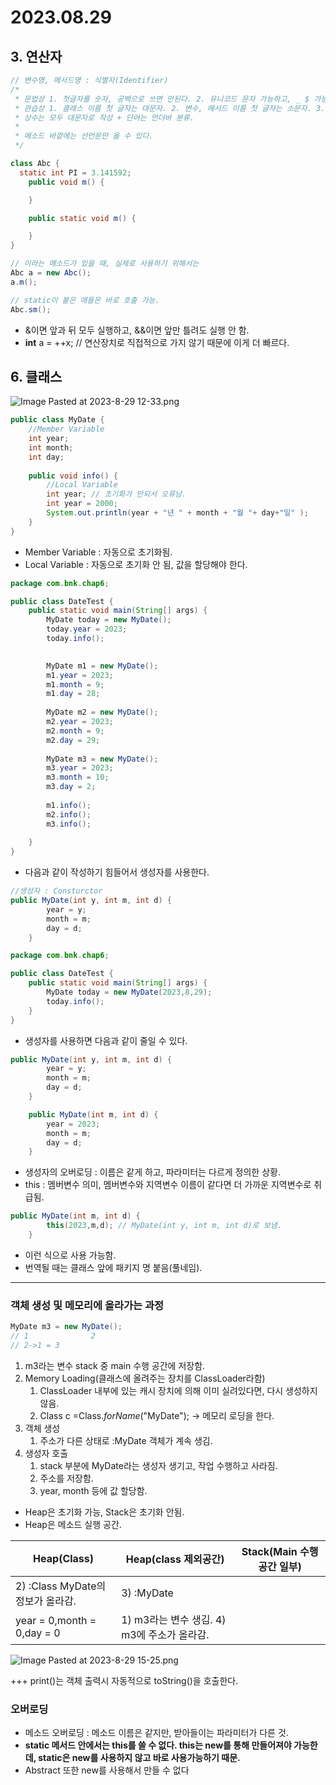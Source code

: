# 2023.08.29

## 3. 연산자

```java
// 변수명, 메서드명 : 식별자(Identifier)
/*
 * 문법상 1. 첫글자를 숫자, 공백으로 쓰면 안된다. 2. 유니코드 문자 가능하고, _ $ 가능함. 3. 식별자 이름은 의미있게 부여하세요.
 * 관습상 1. 클래스 이름 첫 글자는 대문자. 2. 변수, 메서드 이름 첫 글자는 소문자. 3. 두 번째 단어 첫 글자는 대문자. 4.
 * 상수는 모두 대문자로 작성 + 단어는 언더바 분류.
 * 
 * 메소드 바깥에는 선언문만 올 수 있다.
 */

class Abc {
  static int PI = 3.141592;
	public void m() {

	}

	public static void m() {

	}
}

// 이라는 메소드가 있을 때, 실제로 사용하기 위해서는
Abc a = new Abc();
a.m();

// static이 붙은 애들은 바로 호출 가능.
Abc.sm();
```

- &이면 앞과 뒤 모두 실행하고, &&이면 앞만 틀려도 실행 안 함.
- **int** a = ++x; // 연산장치로 직접적으로 가지 않기 때문에 이게 더 빠르다.

## 6. 클래스

![Image Pasted at 2023-8-29 12-33.png](https://s3-us-west-2.amazonaws.com/secure.notion-static.com/74f54f8c-f8c4-4194-9bf2-1d92bb73a375/Image_Pasted_at_2023-8-29_12-33.png)

```java
public class MyDate {
	//Member Variable
	int year;
	int month;
	int day;
	
	public void info() {
		//Local Variable
		int year; // 초기화가 안되서 오류남.
		int year = 2000;
		System.out.println(year + "년 " + month + "월 "+ day+"일" );
	}
}
```

- Member Variable : 자동으로 초기화됨.
- Local Variable : 자동으로 초기화 안 됨, 값을 할당해야 한다.

```java
package com.bnk.chap6;

public class DateTest {
	public static void main(String[] args) {
		MyDate today = new MyDate();
		today.year = 2023;
		today.info();

		
		MyDate m1 = new MyDate();
		m1.year = 2023;
		m1.month = 9;
		m1.day = 28;
		
		MyDate m2 = new MyDate();
		m2.year = 2023;
		m2.month = 9;
		m2.day = 29;
		
		MyDate m3 = new MyDate();
		m3.year = 2023;
		m3.month = 10;
		m3.day = 2;
		
		m1.info();
		m2.info();
		m3.info();
		
	}
}
```

- 다음과 같이 작성하기 힘들어서 생성자를 사용한다.

```java
//생성자 : Consturctor
public MyDate(int y, int m, int d) {
		year = y;
		month = m;
		day = d;
	}
```

```java
package com.bnk.chap6;

public class DateTest {
	public static void main(String[] args) {
		MyDate today = new MyDate(2023,8,29);
		today.info();
	}
}
```

- 생성자를 사용하면 다음과 같이 줄일 수 있다.

```java
public MyDate(int y, int m, int d) {
		year = y;
		month = m;
		day = d;
	}

	public MyDate(int m, int d) {
		year = 2023;
		month = m;
		day = d;
	}
```

- 생성자의 오버로딩 : 이름은 같게 하고, 파라미터는 다르게 정의한 상황.
- this : 멤버변수 의미, 멤버변수와 지역변수 이름이 같다면 더 가까운 지역변수로 취급됨.

```java
public MyDate(int m, int d) {
		this(2023,m,d); // MyDate(int y, int m, int d)로 보냄.
	}
```

- 이런 식으로 사용 가능함.
- 번역될 때는 클래스 앞에 패키지 명 붙음(풀네임).

---

### 객체 생성 및 메모리에 올라가는 과정

```java
MyDate m3 = new MyDate();
// 1              2
// 2->1 = 3
```

1. m3라는 변수 stack 중 main 수행 공간에 저장함.
2. Memory Loading(클래스에 올려주는 장치를 ClassLoader라함)
    1. ClassLoader 내부에 있는 캐시 장치에 의해 이미 실려있다면, 다시 생성하지 않음.
    2. Class c =Class.*forName*("MyDate"); → 메모리 로딩을 한다.
3. 객체 생성
    1. 주소가 다른 상태로 :MyDate 객체가 계속 생김.
4. 생성자 호출
    1. stack 부분에 MyDate라는 생성자 생기고, 작업 수행하고 사라짐.
    2. 주소를 저장함.
    3. year, month 등에 값 할당함.
- Heap은 초기화 가능, Stack은 초기화 안됨.
- Heap은 메소드 실행 공간.

| Heap(Class) | Heap(class 제외공간) | Stack(Main 수행 공간 일부) |
| --- | --- | --- |
| 2)  :Class MyDate의 정보가 올라감. | 3)  :MyDate
year = 0,month = 0,day = 0 | 1) m3라는 변수 생김.                    4) m3에 주소가 올라감. |

![Image Pasted at 2023-8-29 15-25.png](https://s3-us-west-2.amazonaws.com/secure.notion-static.com/fb339621-63d1-46ca-a656-f603752ad80f/Image_Pasted_at_2023-8-29_15-25.png)

+++ print()는 객체 출력시 자동적으로 toString()을 호출한다.

### 오버로딩

- 메소드 오버로딩 : 메소드 이름은 같지만, 받아들이는 파라미터가 다른 것.
- **static 메서드 안에서는 this를 쓸 수 없다. this는 new를 통해 만들어져야 가능한데, static은 new를 사용하지 않고 바로 사용가능하기 때문.**
- Abstract 또한 new를 사용해서 만들 수 없다
